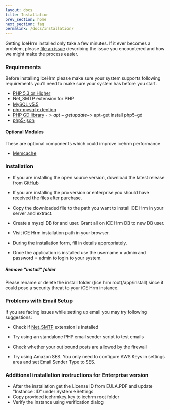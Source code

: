 ```yaml
---
layout: docs
title: Installation
prev_section: home
next_section: faq
permalink: /docs/installation/
---
```


Getting IceHrm installed only take a few minutes. If it
ever becomes a problem, please <a href="https://github.com/gamonoid/icehrm/issues/new" target="_blank">file an issue</a>
describing the issue you encountered and how we might make the process easier.

### Requirements

Before installing IceHrm please make sure your system supports following requirements
you’ll need to make sure your system has before you start.

- [PHP 5.3 or Higher](http://php.net/)
- Net_SMTP extension for PHP
- [MySQL v5.5](http://dev.mysql.com/downloads/)
- [php-mysql extention](http://php.net/manual/en/mysqli.installation.php)
- [PHP GD library](http://php.net/manual/en/mysqli.installation.php)
        -$> apt-get update
        -$> apt-get install php5-gd
- [php5-json](http://php.net/manual/en/json.installation.php)

#### Optional Modules

These are optional components which could improve icehrm performance

- [Memcache](https://www.digitalocean.com/community/tutorials/how-to-install-and-use-memcache-on-ubuntu-14-04)


### Installation

- If you are installing the open source version, download the latest release from [GitHub](https://github.com/gamonoid/icehrm/releases/latest)

- If you are installing the pro version or enterprise you should have received the files after purchase.

- Copy the downloaded file to the path you want to install iCE Hrm in your server and extract.

- Create a mysql DB for and user. Grant all on iCE Hrm DB to new DB user.

- Visit iCE Hrm installation path in your browser.

- During the installation form, fill in details appropriately.

- Once the application is installed use the username = admin and password = admin to login to your system.

<div class="note warning">
  <h5>Remove "install" folder</h5>
  <p>Please rename or delete the install folder ((ice hrm root)/app/install) since it could pose a security threat to your iCE Hrm instance.</p>
</div>

### Problems with Email Setup

If you are facing issues while setting up email you may try following suggestions:

- Check if [Net_SMTP](http://webplay.pro/groupware/webmail/horde/pear-net_smtp-class.html) extension is installed
    
- Try using an standalone PHP email sender script to test emails [](https://www.rackspace.com/knowledge_center/article/test-php-smtp-functionality)

- Check whether your out bound posts are allowed by the firewall

- Try using Amazon SES. You only need to configure AWS Keys in settings area and set Email Sender Type to SES.


### Additional installation instructions for Enterprise version

- After the installation get the License ID from EULA.PDF and update "Instance :ID" under System->Settings
- Copy provided icehrmkey.key to icehrm root folder
- Verify the instance using verification dialog
